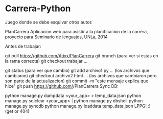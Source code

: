 # Carrera-Python
Juego donde se debe esquivar otros autos 

PlanCarrera
Aplicacion web para asistir a la planificacion de la carrera, proyecto para Seminario de lenguajes, UNLa, 2014

Antes de trabajar:

git pull https://github.com/Atixx/PlanCarrera
git branch (para ver si estas en la rama correcta)
git checkout <nombre de rama para trabajar>
trabajar....

git status (para ver que cambio)
git add archivo1.py ... (los archivos que cambiaron)
git checkout archivo2.html ... (los archivos que cambiaron pero son parte de la actualizacion)
git commit -m "este mensaje explica que hice"
git push https://github.com/<USER>/PlanCarrera
Sync DB:

python manage.py dumpdata <your_app> > temp_data.json
python manage.py sqlclear <your_app> | python manage.py dbshell
python manage.py syncdb
python manage.py loaddata temp_data.json
LPPG! :) (get or 404)
